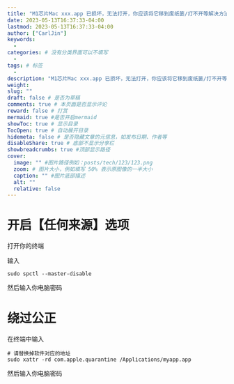 ```yaml
---
title: "M1芯片Mac xxx.app 已损坏，无法打开，你应该将它移到废纸篓/打不开等解决方法"
date: 2023-05-13T16:37:33-04:00
lastmod: 2023-05-13T16:37:33-04:00
author: ["CarlJin"]
keywords:
  -
categories: # 没有分类界面可以不填写
  -
tags: # 标签
  -
description: "M1芯片Mac xxx.app 已损坏，无法打开，你应该将它移到废纸篓/打不开等解决方法"
weight:
slug: ""
draft: false # 是否为草稿
comments: true # 本页面是否显示评论
reward: false # 打赏
mermaid: true #是否开启mermaid
showToc: true # 显示目录
TocOpen: true # 自动展开目录
hidemeta: false # 是否隐藏文章的元信息，如发布日期、作者等
disableShare: true # 底部不显示分享栏
showbreadcrumbs: true #顶部显示路径
cover:
  image: "" #图片路径例如：posts/tech/123/123.png
  zoom: # 图片大小，例如填写 50% 表示原图像的一半大小
  caption: "" #图片底部描述
  alt: ""
  relative: false
---
```


# 开启【任何来源】选项

打开你的终端

输入

```shell
sudo spctl --master-disable
```

然后输入你电脑密码

# 绕过公正

在终端中输入

```shell
# 请替换掉软件对应的地址
sudo xattr -rd com.apple.quarantine /Applications/myapp.app
```

然后输入你电脑密码
